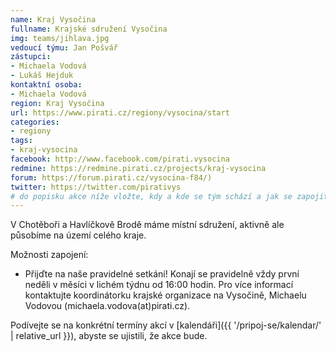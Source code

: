 ```yaml
---
name: Kraj Vysočina
fullname: Krajské sdružení Vysočina
img: teams/jihlava.jpg
vedoucí týmu: Jan Pošvář 
zástupci:
- Michaela Vodová
- Lukáš Hejduk
kontaktní osoba:
- Michaela Vodová
region: Kraj Vysočina
url: https://www.pirati.cz/regiony/vysocina/start
categories:
- regiony
tags:
- kraj-vysocina
facebook: http://www.facebook.com/pirati.vysocina
redmine: https://redmine.pirati.cz/projects/kraj-vysocina
forum: https://forum.pirati.cz/vysocina-f84/)
twitter: https://twitter.com/pirativys
# do popisku akce níže vložte, kdy a kde se tým schází a jak se zapojit
---
```


V Chotěboři a Havlíčkově Brodě máme místní sdružení, aktivně ale působíme na území celého kraje.

Možnosti zapojení:

* Přijďte na naše pravidelné setkání! Konají se pravidelně vždy první neděli v měsíci v lichém týdnu od 16:00 hodin. Pro více informací kontaktujte koordinátorku krajské organizace na Vysočině, Michaelu Vodovou (michaela.vodova(аt)pirati.cz).

Podívejte se na konkrétní termíny akcí v [kalendáři]({{ '/pripoj-se/kalendar/' | relative_url }}),
abyste se ujistili, že akce bude.
